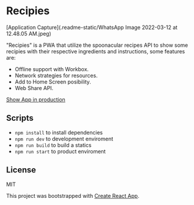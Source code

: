 # Recipies

[Application Capture](.readme-static/WhatsApp Image 2022-03-12 at 12.48.05 AM.jpeg)

"Recipies" is a PWA that utilize the spoonacular recipes API to show some recipies with their respective ingredients and instructions, some features are:

* Offline support with Workbox.
* Network strategies for resources.
* Add to Home Screen posibility.
* Web Share API.

[Show App in production](https://build-two-pi.vercel.app/)

## Scripts

* `npm install` to install dependencies
* `npm run dev` to development enviroment
* `npm run build` to build a statics
* `npm run start` to product enviroment

## License

MIT

This project was bootstrapped with [Create React App](https://github.com/facebook/create-react-app).

